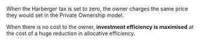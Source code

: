 When the Harberger tax is set to zero, the owner charges the same price they would set in the Private Ownership model.

When there is no cost to the owner, <b>investment efficiency is maximised</b> at the cost of a huge reduction in allocative efficiency.
